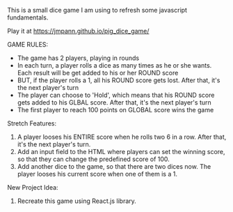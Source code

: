 This is a small dice game I am using to refresh some javascript fundamentals.

Play it at https://jmpann.github.io/pig_dice_game/



GAME RULES:

- The game has 2 players, playing in rounds
- In each turn, a player rolls a dice as many times as he or she wants. Each result will be get added to his or her ROUND score
- BUT, if the player rolls a 1, all his ROUND score gets lost. After that, it's the next player's turn
- The player can choose to 'Hold', which means that his ROUND score gets added to his GLBAL score. After that, it's the next player's turn
- The first player to reach 100 points on GLOBAL score wins the game


Stretch Features:


1. A player looses his ENTIRE score when he rolls two 6 in a row. After that, it's the next player's turn.
2. Add an input field to the HTML where players can set the winning score, so that they can change the predefined score of 100.
3. Add another dice to the game, so that there are two dices now. The player looses his current score when one of them is a 1.

New Project Idea:

1. Recreate this game using React.js library.
